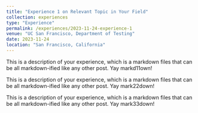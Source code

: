 ```yaml
---
title: "Experience 1 on Relevant Topic in Your Field"
collection: experiences
type: "Experience"
permalink: /experiences/2023-11-24-experience-1
venue: "UC San Francisco, Department of Testing"
date: 2023-11-24
location: "San Francisco, California"
---
```


This is a description of your experience, which is a markdown files that can be all markdown-ified like any other post. Yay markd11own!

This is a description of your experience, which is a markdown files that can be all markdown-ified like any other post. Yay mark22down!

This is a description of your experience, which is a markdown files that can be all markdown-ified like any other post. Yay mark33down!